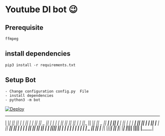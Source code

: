 # Youtube Dl bot 😉
## Prerequisite
    ffmpeg
  
    
## install dependencies
    pip3 install -r requirements.txt


## Setup Bot
    - Change configuration config.py  File
    - install dependencies
    - python3 -m bot
    

[![Deploy](https://www.herokucdn.com/deploy/button.svg)](https://heroku.com/deploy?template=[https://github.com/Meyit47zade/Youtube-DL-Bot])
__   __  _______  __   __  ___   _______  _______  _______  ______   _______
|  |_|  ||       ||  | |  ||   | |       ||       ||   _   ||      | |       |
|       ||    ___||  |_|  ||   | |_     _||____   ||  |_|  ||  _    ||    ___|
|       ||   |___ |       ||   |   |   |   ____|  ||       || | |   ||   |___
|       ||    ___||_     _||   |   |   |  | ______||       || |_|   ||    ___|
| ||_|| ||   |___   |   |  |   |   |   |  | |_____ |   _   ||       ||   |___
|_|   |_||_______|  |___|  |___|   |___|  |_______||__| |__||______| |_______|
